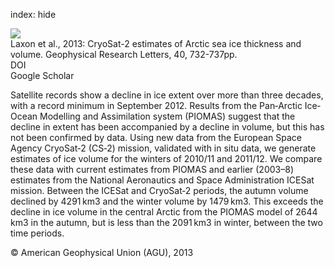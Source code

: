 index: hide

<div class="Citation">
    <div class="Citation-thumb CitationThumb-linked"  data-href="https://doi.org/10.1002/grl.50193">
      <img src="https://static.claimspace.cloud/climate-study-static/refs/thumbs/10/Laxon_et_al_2013-thumb.png" />
    </div>

  <div class="Citation-body">
    <div class="Citation-text">Laxon et al., 2013: CryoSat-2 estimates of Arctic sea ice thickness and volume. <span class="Article-journal">Geophysical  Research Letters, </span><span class="Article-volume">40, </span>732-737pp.</div>
    <div class="Citation-links">
      <div class="CitationLink" data-href="https://doi.org/10.1002/grl.50193">
        <div class="CitationLink-icon CitationLink-Doi"></div>
        <div class="CitationLink-text">DOI</div>
      </div>
      <div class="CitationLink" data-href="https://scholar.google.com/scholar?q=10.1002/grl.50193">
        <div class="CitationLink-icon CitationLink-Scholar"></div>
        <div class="CitationLink-text">Google Scholar</div>
      </div>
    </div>
  </div>
</div>

Satellite records show a decline in ice extent over more than three decades, with a record minimum in September 2012. Results from the Pan‐Arctic Ice‐Ocean Modelling and Assimilation system (PIOMAS) suggest that the decline in extent has been accompanied by a decline in volume, but this has not been confirmed by data. Using new data from the European Space Agency CryoSat‐2 (CS‐2) mission, validated with in situ data, we generate estimates of ice volume for the winters of 2010/11 and 2011/12. We compare these data with current estimates from PIOMAS and earlier (2003–8) estimates from the National Aeronautics and Space Administration ICESat mission. Between the ICESat and CryoSat‐2 periods, the autumn volume declined by 4291 km3 and the winter volume by 1479 km3. This exceeds the decline in ice volume in the central Arctic from the PIOMAS model of 2644 km3 in the autumn, but is less than the 2091 km3 in winter, between the two time periods.

<div class="Citation-copy">
&copy; American Geophysical Union (AGU), 2013
</div>